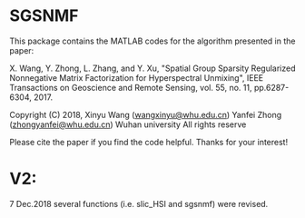 # SGSNMF

This package contains the MATLAB codes for the algorithm presented in the paper:

X. Wang, Y. Zhong, L. Zhang, and Y. Xu, "Spatial Group Sparsity Regularized Nonnegative
Matrix Factorization for Hyperspectral Unmixing", IEEE Transactions on Geoscience and
Remote Sensing, vol. 55, no. 11, pp.6287-6304, 2017.

Copyright (C) 2018, Xinyu Wang (wangxinyu@whu.edu.cn)
                    Yanfei Zhong (zhongyanfei@whu.edu.cn)
                    Wuhan university
                    All rights reserve

Please cite the paper if you find the code helpful. Thanks for your interest!


# V2:  

7 Dec.2018 several functions (i.e. slic_HSI and sgsnmf) were revised.

